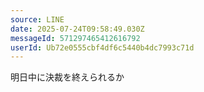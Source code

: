 ```yaml
---
source: LINE
date: 2025-07-24T09:58:49.030Z
messageId: 571297465412616792
userId: Ub72e0555cbf4df6c5440b4dc7993c71d
---
```


明日中に決裁を終えられるか